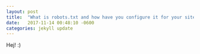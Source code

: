 ```yaml
---
layout: post
title:  "What is robots.txt and how have you configure it for your site?"
date:   2017-11-14 00:48:10 -0600
categories: jekyll update
---
```



Hej! :)